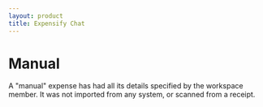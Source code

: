 ```yaml
---
layout: product
title: Expensify Chat
---
```



# Manual

A "manual" expense has had all its details specified by the workspace member. It was not imported from any system, or scanned from a receipt.
